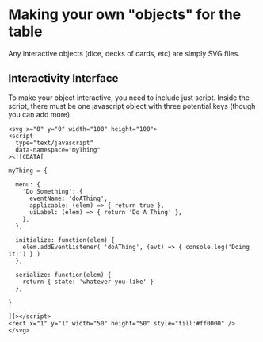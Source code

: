 
# Making your own "objects" for the table

Any interactive objects (dice, decks of cards, etc) are simply SVG files.

## Interactivity Interface

To make your object interactive, you need to include just script. Inside
the script, there must be one javascript object with three potential
keys (though you can add more).

```
<svg x="0" y="0" width="100" height="100">
<script
  type="text/javascript"
  data-namespace="myThing"
><![CDATA[

myThing = {

  menu: {
    'Do Something': {
      eventName: 'doAThing',
      applicable: (elem) => { return true },
      uiLabel: (elem) => { return 'Do A Thing' },
    },
  },

  initialize: function(elem) {
    elem.addEventListener( 'doAThing', (evt) => { console.log('Doing it!') } )
  },

  serialize: function(elem) {
    return { state: 'whatever you like' }
  },

}

]]></script>
<rect x="1" y="1" width="50" height="50" style="fill:#ff0000" />
</svg>
```
